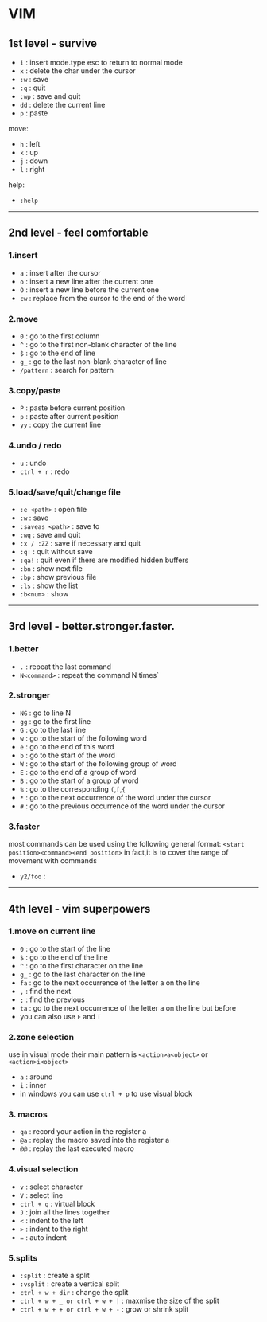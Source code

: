 # VIM

## 1st level - survive
+ `i` : insert mode.type esc to return to normal mode
+ `x` : delete the char under the cursor
+ `:w` : save
+ `:q` : quit
+ `:wp` : save and quit
+ `dd` : delete the current line
+ `p` : paste

move:
+ `h` : left
+ `k` : up
+ `j` : down
+ `l` : right

help:
+ `:help`

***

## 2nd level - feel comfortable

### 1.insert
+ `a` : insert after the cursor
+ `o` : insert a new line after the current one
+ `O` : insert a new line before the current one
+ `cw` : replace from the cursor to the end of the word

### 2.move
+ `0` : go to the first column
+ `^` : go to the first non-blank character of the line
+ `$` : go to the end of line
+ `g_` : go to the last non-blank character of line
+ `/pattern` : search for pattern

### 3.copy/paste
+ `P` : paste before current position
+ `p` : paste after current position
+ `yy` : copy the current line

### 4.undo / redo
+ `u` : undo
+ `ctrl + r` : redo

### 5.load/save/quit/change file
+ `:e <path>` : open file
+ `:w` : save
+ `:saveas <path>` : save to <path>
+ `:wq` : save and quit
+ `:x / :ZZ` : save if necessary and quit
+ `:q!` : quit without save
+ `:qa!` : quit even if there are modified hidden buffers
+ `:bn` : show next file
+ `:bp` : show previous file
+ `:ls` : show the list
+ `:b<num>` : show <num>

***

## 3rd level - better.stronger.faster.

### 1.better
+ `.` : repeat the last command
+ `N<command>` : repeat the command N times`

### 2.stronger
+ `NG` : go to line N
+ `gg` : go to the first line
+ `G` : go to the last line
+ `w` : go to the start of the following word
+ `e` : go to the end of this word
+ `b` : go to the start of the word
+ `W` : go to the start of the following  group of word
+ `E` : go to the end of a group of word
+ `B` : go to the start of a group of word
+ `%` : go to the corresponding `(`,`[`,`{`
+ `*` : go to the next occurrence of the word under the cursor
+ `#` : go to the previous occurrence of the word under the cursor

### 3.faster
most commands can be used using the following general format:
`<start position><command><end position>`
in fact,it is to cover the range of movement with commands
+ `y2/foo` : 

***

## 4th level - vim superpowers

### 1.move on current line
+ `0` : go to the start of the line
+ `$` : go to the end of the line
+ `^` : go to the first character on the line
+ `g_` : go to the last character on the line
+ `fa` : go to the next occurrence of the letter a on the line
+ `,` : find the next
+ `;` : find the previous
+ `ta` : go to the next occurrence of the letter a on the line but before
+ you can also use `F` and `T`

### 2.zone selection
use in visual mode 
their main pattern is `<action>a<object>` or `<action>i<object>`
+ `a` : around
+ `i` : inner
+ in windows you can use `ctrl + p` to use visual block

### 3. macros
+ `qa` : record your action in the register a
+ `@a` : replay the macro saved into the register a 
+ `@@` : replay the last executed macro

### 4.visual selection
+ `v` : select character
+ `V` : select line
+ `ctrl + q` : virtual block
+ `J` : join all the lines together
+ `<` : indent to the left
+ `>` : indent to the right
+ `=` : auto indent

### 5.splits
+ `:split` : create a split
+ `:vsplit` : create a vertical split
+ `ctrl + w + dir` : change the split
+ `ctrl + w + _ or ctrl + w + |` :  maxmise the size of the split
+ `ctrl + w + + or ctrl + w + -` :  grow or shrink split